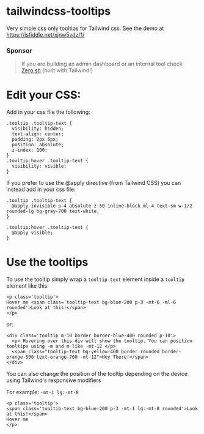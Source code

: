 # tailwindcss-tooltips
Very simple css only tooltips for Tailwind css. See the demo at https://jsfiddle.net/xjnw5vdz/1/

### Sponsor
> If you are building an admin dashboard or an internal tool check [Zero.sh](https://zero.sh)
(built with Tailwind!)

# Edit your CSS:

Add in your css file the following:

```
.tooltip .tooltip-text {
  visibility: hidden;
  text-align: center;
  padding: 2px 6px;
  position: absolute;
  z-index: 100;
}
.tooltip:hover .tooltip-text {
  visibility: visible;
}
```

If you prefer to use the @apply directive (from Tailwind CSS) you can instead add in your css file:

```
.tooltip .tooltip-text {
  @apply invisible p-4 absolute z-50 inline-block ml-4 text-sm w-1/2 rounded-lg bg-gray-700 text-white;
}

.tooltip:hover .tooltip-text {
  @apply visible;
}

```
# Use the tooltips

To use the tooltip simply wrap a `tooltip-text` element inside a `tooltip` element like this:

```
<p class='tooltip'>
Hover me <span class='tooltip-text bg-blue-200 p-3 -mt-6 -ml-6 rounded'>Look at this!</span>
</p>
```
or:

```
<div class='tooltip m-10 border border-blue-400 rounded p-10'>
  <p> Hovering over this div will show the tooltip. You can position tooltips using -m and m like -mt-12 </p>
  <span class="tooltip-text bg-yellow-400 border rounded border-orange-500 text-orange-700 -mt-12">Hey There!</span>
</div>
```

You can also change the position of the tooltip depending on the device using Tailwind's responsive modifiers

For example: `-mt-1 lg:-mt-8`

```
<p class='tooltip'>
<span class='tooltip-text bg-blue-200 p-3 -mt-1 lg:-mt-8 rounded'>Look at this!</span>
Hover me
</p>
```
